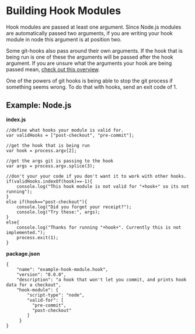 # Building Hook Modules

Hook modules are passed at least one argument. Since Node.js modules are automatically passed two arguments, if you are writing your hook module in node this argument is at position two.

Some git-hooks also pass around their own arguments. If the hook that is being run is one of these the arguments will be passed after the hook argument. If you are unsure what the arguments your hook are being passed mean, [check out this overview](https://www.kernel.org/pub/software/scm/git/docs/githooks.html).

One of the powers of git hooks is being able to stop the git process if something seems wrong. To do that with hooks, send an exit code of 1.

## Example: Node.js

**index.js**

```
//define what hooks your module is valid for.
var validHooks = ["post-checkout", "pre-commit"];

//get the hook that is being run
var hook = process.argv[2];

//get the args git is passing to the hook
var args = process.argv.splice(3);

//don't your your code if you don't want it to work with other hooks.
if(validHooks.indexOf(hook)==-1){
	console.log("This hook module is not valid for "+hook+" so its not running");
}
else if(hook=="post-checkout"){
	console.log("Did you forget your receipt?");
	console.log("Try these:", args);
}
else{
	console.log("Thanks for running "+hook+". Currently this is not implemented.");
	process.exit(1);
}
```

**package.json**

```
{
	"name": "example-hook-module.hook",
	"version": "0.0.0",
	"description": "a hook that won't let you commit, and prints hook data for a checkout",
	"hook-module": {
	    "script-type": "node",
	    "valid-for": [
	      "pre-commit",
	      "post-checkout"
	    ]
	 }
}
```